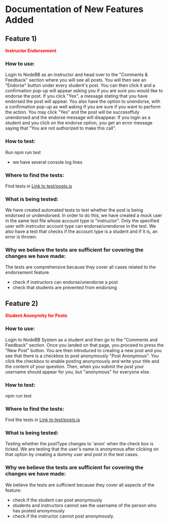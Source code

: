 # Documentation of New Features Added
## Feature 1)
**<span style="color:red;">Instructor Endorsement</span>**
### How to use: 
Login to NodeBB as an instructor and head over to the "Comments & Feedback" section where you will see all posts. You will then see an "Endorse" button under every student's post. You can then click it and a confirmation pop-up will appear asking you if you are sure you would like to endorse the post. If you click "Yes", a message stating that you have endorsed the post will appear. You also have the option to unendorse, with a confirmation pop-up as well asking if you are sure if you want to perform the action. You may click "Yes" and the post will be successffuly unendorsed and the endorse message will disappear. If you login as a student and you click on the endorse option, you get an error message saying that "You are not authorized to make this call".
### How to test:
Run npm run test
- we have several console log lines
### Where to find the tests:
Find tests in [Link to test/posts.js](test/posts.js)
### What is being tested:
We have created automated tests to test whether the post is being endorsed or undendorsed. In order to do this, we have created a mock user in the same test file whose account type is "instructor". Only the specified user with instrcutor account type can endorse/unendorse in the test. We also have a test that checks if the account type is a student and if it is, an error is thrown.
### Why we believe the tests are sufficient for covering the changes we have made:
The tests are comprehensive because they cover all cases related to the endorsement feature.
- check if instructors can endorse/unendorse a post
- check that students are prevented from endorsing

## Feature 2)
**<span style="color:red;">Student Anonymity for Posts</span>**
### How to use:
Login to NodeBB System as a student and then go to the "Comments and Feedback" section. Once you landed on that page, you proceed to press the "New Post" button. You are then introduced to creating a new post and you see that there is a checkbox to post anonymously "Post Anonymous". You click the checkbox to enable posting anonymously and write your title and the content of your question. Then, when you submit the post your username should appear for you, but "anonymous" for everyone else.
### How to test:
npm run test
### Where to find the tests:
Find the tests in [Link to test/posts.js](test/posts.js)
### What is being tested:
Testing whether the postType changes to 'anon' when the check box is ticked.
We are testing that the user's name is anonymous after clicking on that option by creating a dummy user and post in the test cases.
### Why we believe the tests are sufficient for covering the changes we have made:
We believe the tests are sufficient because they cover all aspects of the feature:
- check if the student can post anonymously
- students and instructors cannot see the username of the person who has posted anonymously
- check if the instructor cannot post anonymously.